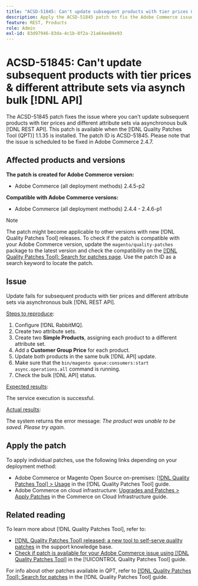 ```yaml
---
title: "ACSD-51845: Can't update subsequent products with tier prices & different attribute sets via asynch bulk [!DNL API]"
description: Apply the ACSD-51845 patch to fix the Adobe Commerce issue where you can't update subsequent products with tier prices and different attribute sets via asynchronous bulk [!DNL REST API].
feature: REST, Products
role: Admin
exl-id: 83d97946-83da-4c1b-8f2a-21a64ee84e93
---
```

# ACSD-51845: Can't update subsequent products with tier prices & different attribute sets via asynch bulk [!DNL API]

The ACSD-51845 patch fixes the issue where you can't update subsequent products with tier prices and different attribute sets via asynchronous bulk [!DNL REST API]. This patch is available when the [!DNL Quality Patches Tool (QPT)] 1.1.35 is installed. The patch ID is ACSD-51845. Please note that the issue is scheduled to be fixed in Adobe Commerce 2.4.7.

## Affected products and versions

**The patch is created for Adobe Commerce version:**

* Adobe Commerce (all deployment methods) 2.4.5-p2

**Compatible with Adobe Commerce versions:**

* Adobe Commerce (all deployment methods) 2.4.4 - 2.4.6-p1

>[!NOTE]
>
>The patch might become applicable to other versions with new [!DNL Quality Patches Tool] releases. To check if the patch is compatible with your Adobe Commerce version, update the `magento/quality-patches` package to the latest version and check the compatibility on the [[!DNL Quality Patches Tool]: Search for patches page](https://experienceleague.adobe.com/tools/commerce-quality-patches/index.html). Use the patch ID as a search keyword to locate the patch.

## Issue

Update fails for subsequent products with tier prices and different attribute sets via asynchronous bulk [!DNL REST API].

<u>Steps to reproduce</u>:

1. Configure [!DNL RabbitMQ].
1. Create two attribute sets.
1. Create two **Simple Products**, assigning each product to a different attribute set.
1. Add a **Customer Group Price** for each product.
1. Update both products in the same bulk [!DNL API] update.
1. Make sure that the `bin/magento queue:consumers:start async.operations.all` command is running.
1. Check the bulk [!DNL API] status.

<u>Expected results</u>:

The service execution is successful.

<u>Actual results</u>:

The system returns the error message: *The product was unable to be saved. Please try again.*

## Apply the patch

To apply individual patches, use the following links depending on your deployment method:

* Adobe Commerce or Magento Open Source on-premises: [[!DNL Quality Patches Tool] > Usage](/help/tools/quality-patches-tool/usage.md) in the [!DNL Quality Patches Tool] guide.
* Adobe Commerce on cloud infrastructure: [Upgrades and Patches > Apply Patches](https://experienceleague.adobe.com/docs/commerce-cloud-service/user-guide/develop/upgrade/apply-patches.html) in the Commerce on Cloud Infrastructure guide.

## Related reading

To learn more about [!DNL Quality Patches Tool], refer to:

* [[!DNL Quality Patches Tool] released: a new tool to self-serve quality patches](https://experienceleague.adobe.com/en/docs/commerce-operations/tools/quality-patches-tool/quality-patches-tool-to-self-serve-quality-patches) in the support knowledge base.
* [Check if patch is available for your Adobe Commerce issue using [!DNL Quality Patches Tool]](/help/tools/quality-patches-tool/patches-available-in-qpt/check-patch-for-magento-issue-with-magento-quality-patches.md) in the [!UICONTROL Quality Patches Tool] guide.


For info about other patches available in QPT, refer to [[!DNL Quality Patches Tool]: Search for patches](https://experienceleague.adobe.com/tools/commerce-quality-patches/index.html) in the [!DNL Quality Patches Tool] guide.
